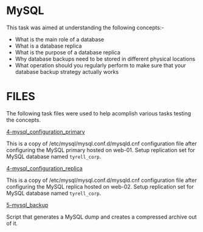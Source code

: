 # MySQL
This task was aimed at understanding the following concepts:-

* What is the main role of a database
* What is a database replica
* What is the purpose of a database replica
* Why database backups need to be stored in different physical locations
* What operation should you regularly perform to make sure that your database backup strategy actually works

# FILES

The following task files were used to help acomplish various tasks testing the concepts.

[4-mysql_configuration_primary](./4-mysql_configuration_primary)

This is a copy of /etc/mysql/mysql.conf.d/mysqld.cnf configuration file after configuring the MySQL primary hosted on web-01. Setup replication set for MySQL database named `tyrell_corp`.

[4-mysql_configuration_replica](./4-mysql_configuration_replica)

This is a copy of /etc/mysql/mysql.conf.d/mysqld.cnf configuration file after configuring the MySQL replica hosted on web-02. Setup replication set for MySQL database named `tyrell_corp`.

[5-mysql_backup](./5-mysql_backup)

Script that generates a MySQL dump and creates a compressed archive out of it.
